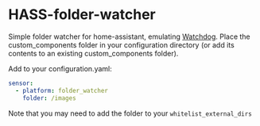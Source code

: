 # HASS-folder-watcher
Simple folder watcher for home-assistant, emulating [Watchdog](https://github.com/gorakhargosh/watchdog). Place the custom_components folder in your configuration directory (or add its contents to an existing custom_components folder).

Add to your configuration.yaml:
```yaml
sensor:
  - platform: folder_watcher
    folder: /images
```
Note that you may need to add the folder to your `whitelist_external_dirs`
